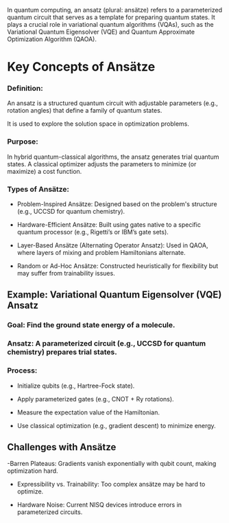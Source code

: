 In quantum computing, an ansatz (plural: ansätze) refers to a parameterized quantum circuit that serves as a template for preparing quantum states. It plays a crucial role in variational quantum algorithms (VQAs), such as the Variational Quantum Eigensolver (VQE) and Quantum Approximate Optimization Algorithm (QAOA).

# Key Concepts of Ansätze

### Definition:

An ansatz is a structured quantum circuit with adjustable parameters (e.g., rotation angles) that define a family of quantum states.

It is used to explore the solution space in optimization problems.

### Purpose:

In hybrid quantum-classical algorithms, the ansatz generates trial quantum states. A classical optimizer adjusts the parameters to minimize (or maximize) a cost function.

### Types of Ansätze:

- Problem-Inspired Ansätze: Designed based on the problem's structure (e.g., UCCSD for quantum chemistry).

- Hardware-Efficient Ansätze: Built using gates native to a specific quantum processor (e.g., Rigetti’s or IBM’s gate sets).

- Layer-Based Ansätze (Alternating Operator Ansatz): Used in QAOA, where layers of mixing and problem Hamiltonians alternate.

- Random or Ad-Hoc Ansätze: Constructed heuristically for flexibility but may suffer from trainability issues.

##  Example: Variational Quantum Eigensolver (VQE) Ansatz
### Goal: Find the ground state energy of a molecule.

### Ansatz: A parameterized circuit (e.g., UCCSD for quantum chemistry) prepares trial states.

### Process:

- Initialize qubits (e.g., Hartree-Fock state).

- Apply parameterized gates (e.g., CNOT + Ry rotations).

- Measure the expectation value of the Hamiltonian.

- Use classical optimization (e.g., gradient descent) to minimize energy.

## Challenges with Ansätze
-Barren Plateaus: Gradients vanish exponentially with qubit count, making optimization hard.

- Expressibility vs. Trainability: Too complex ansätze may be hard to optimize.

- Hardware Noise: Current NISQ devices introduce errors in parameterized circuits.
